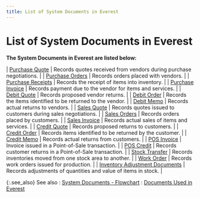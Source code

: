 ```yaml
---
title: List of System Documents in Everest
---
```


# List of System Documents in Everest


**The System Documents  in **Everest** are listed below:**


| [Purchase  Quote]({{site.bp_baseurl}}/docs/sys/purch/purchase_quote_businesss_process_in_everest_content.html) | Records quotes received from vendors during purchase  negotiations. |
| [Purchase  Orders]({{site.bp_baseurl}}/docs/sys/purch/purchase_order_businesss_process_in_everest_content.html) | Records orders placed with vendors. |
| [Purchase  Receipts]({{site.bp_baseurl}}/docs/sys/purch/purchase_receipt_businesss_process_in_everest_content.html) | Records the receipt of items into inventory. |
| [Purchase Invoice]({{site.bp_baseurl}}/docs/sys/purch/purchase_invoice_bp.html) | Records payment due to the vendor for items and services. |
| [Debit  Quote]({{site.bp_baseurl}}/docs/sys/purch-ret/debit_quote_businesss_process_in_everest_content.html) | Records proposed vendor returns. |
| [Debit  Order]({{site.bp_baseurl}}/docs/sys/purch-ret/debit_order_businesss_process_in_everest_content.html) | Records the items identified to be returned to the vendor. |
| [Debit  Memo]({{site.bp_baseurl}}/docs/sys/purch-ret/debit_memo_businesss_process_in_everest_content.html) | Records actual returns to vendors. |
| [Sales  Quote]({{site.bp_baseurl}}/docs/sys/sales-documents/sales_quote_businesss_process_in_everest_content.html) | Records quotes issued to customers during sales negotiations. |
| [Sales  Orders]({{site.bp_baseurl}}/docs/sys/sales-documents/sales_order_businesss_process_in_everest_content.html) | Records orders placed by customers. |
| [Sales  Invoice]({{site.bp_baseurl}}/docs/sys/sales-documents/sales_invoice_businesss_process_in_everest_content.html) | Records actual sales of items and services. |
| [Credit  Quote]({{site.bp_baseurl}}/docs/sys/sale-ret/credit_quote_businesss_process_in_everest_content.html) | Records proposed returns to customers. |
| [Credit  Order]({{site.bp_baseurl}}/docs/sys/sale-ret/credit_order_businesss_process_in_everest_content.html) | Records items identified to be returned by the customer. |
| [Credit  Memo]({{site.bp_baseurl}}/docs/sys/sale-ret/credit_memo_businesss_process_in_everest_content.html) | Records actual returns from customers. |
| [POS  Invoice]({{site.bp_baseurl}}/docs/sys/pos/point_of_sale_pos_invoice_businesss_process_in_everest_content.html) | Invoice issued in a Point-of-Sale transaction. |
| [POS  Credit]({{site.bp_baseurl}}/docs/sys/pos/point_of_sale_credit_pos_memo_businesss_process_in_everest_content.html) | Records customer returns in a Point-of-Sale transaction. |
| [Stock  Transfer]({{site.bp_baseurl}}/docs/sys/inv-adj/stock_area_transfer_note_businesss_process_in_everest_content.html) | Records inventories moved from one stock area to another. |
| [Work  Order]({{site.bp_baseurl}}/docs/sys/asm/work_order_businesss_process_in_everest_content.html) | Records work orders issued for production. |
| [Inventory  Adjustment Documents]({{site.bp_baseurl}}/docs/sys/inv-adj/inventory_adjustment_document_businesss_process_in_everest_content.html) | Records adjustments of quantities and value of items  in stock. |



{:.see_also}
See also
: [System  Documents - Flowchart]({{site.bp_baseurl}}/docs/sys/system_documents_flow_chart.html)
: [Documents  Used in Everest]({{site.bp_baseurl}}/docs/documents_used_in_everest.html)
